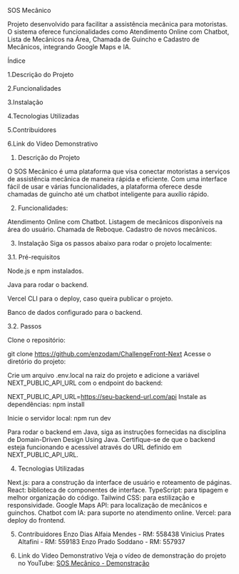 SOS Mecânico

Projeto desenvolvido para facilitar a assistência mecânica para motoristas. O sistema oferece funcionalidades como Atendimento Online com Chatbot, Lista de Mecânicos na Área, Chamada de Guincho e Cadastro de Mecânicos, integrando Google Maps e IA.

Índice

1.Descrição do Projeto

2.Funcionalidades

3.Instalação

4.Tecnologias Utilizadas

5.Contribuidores

6.Link do Vídeo Demonstrativo

1. Descrição do Projeto

O SOS Mecânico é uma plataforma que visa conectar motoristas a serviços de assistência mecânica de maneira rápida e eficiente. Com uma interface fácil de usar e várias funcionalidades, a plataforma oferece desde chamadas de guincho até um chatbot inteligente para auxílio rápido.

2. Funcionalidades:

Atendimento Online com Chatbot.
Listagem de mecânicos disponíveis na área do usuário.
Chamada de Reboque.
Cadastro de novos mecânicos.

3. Instalação
Siga os passos abaixo para rodar o projeto localmente:

3.1. Pré-requisitos

Node.js e npm instalados.

Java para rodar o backend.

Vercel CLI para o deploy, caso queira publicar o projeto.

Banco de dados configurado para o backend.

3.2. Passos

Clone o repositório:

git clone https://github.com/enzodam/ChallengeFront-Next
Acesse o diretório do projeto:


Crie um arquivo .env.local na raiz do projeto e adicione a variável NEXT_PUBLIC_API_URL com o endpoint do backend:

NEXT_PUBLIC_API_URL=https://seu-backend-url.com/api
Instale as dependências:
npm install

Inicie o servidor local:
npm run dev

Para rodar o backend em Java, siga as instruções fornecidas na disciplina de Domain-Driven Design Using Java. Certifique-se de que o backend esteja funcionando e acessível através do URL definido em NEXT_PUBLIC_API_URL.

4. Tecnologias Utilizadas

Next.js: para a construção da interface de usuário e roteamento de páginas.
React: biblioteca de componentes de interface.
TypeScript: para tipagem e melhor organização do código.
Tailwind CSS: para estilização e responsividade.
Google Maps API: para localização de mecânicos e guinchos.
Chatbot com IA: para suporte no atendimento online.
Vercel: para deploy do frontend.

5. Contribuidores
Enzo Dias Alfaia Mendes - RM: 558438
Vinicius Prates Altafini - RM: 559183
Enzo Prado Soddano - RM: 557937

6. Link do Vídeo Demonstrativo
Veja o vídeo de demonstração do projeto no YouTube: [SOS Mecânico - Demonstração](https://www.youtube.com/watch?v=8_scNzU_TsI&t=6s)
